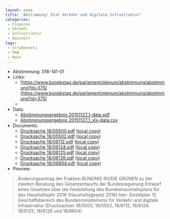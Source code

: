 ```yaml
---
layout: page
title: "Abstimmung: Etat Verkehr und digitale Infrastruktur"
categories:
 - Finanzen
 - Verkehr
 - Infrastruktur
 - Haushalt
tags:
 - Straßennetz
 - PKW
 - Maut
---
```


* Abstimmung: 018-141-01
* Links: 
    * [https://www.bundestag.de/parlament/plenum/abstimmung/abstimmung?id=375](https://www.bundestag.de/parlament/plenum/abstimmung/abstimmung?id=375)
    * 
* Data: 
    * [Abstimmungsergebnis 20151127_1-data.pdf](/res/abstimmungsliste/20151127_1-data.pdf)
    * [Abstimmungsergebnis 20151127_1_xls-data.csv](/res/abstimmungsliste/analyses/20151127_1_xls-data.csv)
* Documents: 
    * [Drucksache 18/05500.pdf](http://dip21.bundestag.de/dip21/btd/18/055/1805500.pdf) ([local copy](/res/abstimmungsdaten/018-141-01/1805500.pdf))
    * [Drucksache 18/05502.pdf](http://dip21.bundestag.de/dip21/btd/18/055/1805502.pdf) ([local copy](/res/abstimmungsdaten/018-141-01/1805502.pdf))
    * [Drucksache 18/06112.pdf](http://dip21.bundestag.de/dip21/btd/18/061/1806112.pdf) ([local copy](/res/abstimmungsdaten/018-141-01/1806112.pdf))
    * [Drucksache 18/06124.pdf](http://dip21.bundestag.de/dip21/btd/18/061/1806124.pdf) ([local copy](/res/abstimmungsdaten/018-141-01/1806124.pdf))
    * [Drucksache 18/06125.pdf](http://dip21.bundestag.de/dip21/btd/18/061/1806125.pdf) ([local copy](/res/abstimmungsdaten/018-141-01/1806125.pdf))
    * [Drucksache 18/06126.pdf](http://dip21.bundestag.de/dip21/btd/18/061/1806126.pdf) ([local copy](/res/abstimmungsdaten/018-141-01/1806126.pdf))
    * [Drucksache 18/06804.pdf](http://dip21.bundestag.de/dip21/btd/18/068/1806804.pdf) ([local copy](/res/abstimmungsdaten/018-141-01/1806804.pdf))
* Preview: 
> Änderungsantrag der Fraktion BÜNDNIS 90/DIE GRÜNEN zu der zweiten Beratung des Gesetzentwurfs der Bundesregierung Entwurf eines Gesetzes über die Feststellung des Bundeshaushaltsplans für das Haushaltsjahr 2016 (Haushaltsgesetz 2016) hier: Einzelplan 12 Geschäftsbereich des Bundesministeriums für Verkehr und digitale Infrastruktur (Drucksachen 18/5500, 18/5502, 18/6112, 18/6124, 18/6125, 18/6126 und 18/6804)
